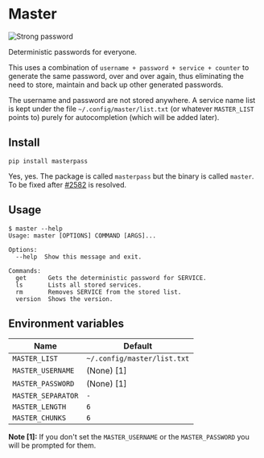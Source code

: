 # Master

![Strong password](https://blogs.quickheal.com/wp-content/uploads/2017/11/5_password_mistakes_people_make.jpg)

Deterministic passwords for everyone.

This uses a combination of `username + password + service + counter`
to generate the same password, over and over again, thus eliminating
the need to store, maintain and back up other generated passwords.

The username and password are not stored anywhere. A service name
list is kept under the file `~/.config/master/list.txt` (or whatever
`MASTER_LIST` points to) purely for autocompletion (which will be
added later).


## Install

    pip install masterpass

Yes, yes. The package is called `masterpass` but the binary is called
`master`. To be fixed after [#2582](https://github.com/pypi/support/issues/2582)
is resolved.


## Usage

```
$ master --help
Usage: master [OPTIONS] COMMAND [ARGS]...

Options:
  --help  Show this message and exit.

Commands:
  get      Gets the deterministic password for SERVICE.
  ls       Lists all stored services.
  rm       Removes SERVICE from the stored list.
  version  Shows the version.
```


## Environment variables

| Name                | Default                       |
| ------------------- | ----------------------------- |
| `MASTER_LIST`       | `~/.config/master/list.txt`   |
| `MASTER_USERNAME`   | (None) [1]                    |
| `MASTER_PASSWORD`   | (None) [1]                    |
| `MASTER_SEPARATOR`  | `-`                           |
| `MASTER_LENGTH`     | `6`                           |
| `MASTER_CHUNKS`     | `6`                           |

**Note [1]:** If you don't set the `MASTER_USERNAME` or the
`MASTER_PASSWORD` you will be prompted for them.
